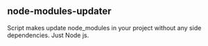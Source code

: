 ## node-modules-updater
Script makes update node_modules in your project without any side dependencies. Just Node js.
